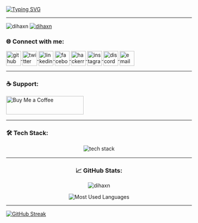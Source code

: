 <!-- Typing SVG Header -->
<a href="https://git.io/typing-svg">
  <img src="https://readme-typing-svg.herokuapp.com?font=Patrick+Hand&weight=700&size=40&duration=3000&pause=1000&color=28B463&center=true&vCenter=true&width=1200&lines=👋+Hey+there%2C+I'm+Dihan+Laknuka;Welcome+to+my+GitHub+Profile!" alt="Typing SVG" />
</a>

---

<p align="left"> 
  <img src="https://komarev.com/ghpvc/?username=dihaxn&label=Profile%20views&color=0e75b6&style=flat" alt="dihaxn" /> 
  <a href="https://twitter.com/dihaxn" target="blank">
    <img src="https://img.shields.io/twitter/follow/dihaxn?logo=twitter&style=for-the-badge" alt="dihaxn" />
  </a> 
</p>

<h3 align="left">🌐 Connect with me:</h3>
<p align="left">
  <a href="https://github.com/dihaxn" target="blank">
    <img align="center" src="https://skillicons.dev/icons?i=github" alt="github" height="40" width="40" />
  </a>
  <a href="https://twitter.com/dihaxn" target="blank">
    <img align="center" src="https://skillicons.dev/icons?i=twitter" alt="twitter" height="40" width="40" />
  </a>
  <a href="https://linkedin.com/in/dihan-laknuka-125374269" target="blank">
    <img align="center" src="https://skillicons.dev/icons?i=linkedin" alt="linkedin" height="40" width="40" />
  </a>
  <a href="https://fb.com/dihaxn" target="blank">
    <img align="center" src="https://skillicons.dev/icons?i=facebook" alt="facebook" height="40" width="40" />
  </a>
  <a href="https://www.hackerrank.com/dihaxn" target="blank">
    <img align="center" src="https://skillicons.dev/icons?i=hackerrank" alt="hackerrank" height="40" width="40" />
  </a>
  <a href="https://instagram.com/dihaxn" target="blank">
    <img align="center" src="https://skillicons.dev/icons?i=instagram" alt="instagram" height="40" width="40" />
  </a>
  <a href="https://discord.gg/your-invite-code" target="blank">
    <img align="center" src="https://skillicons.dev/icons?i=discord" alt="discord" height="40" width="40" />
  </a>
  <a href="mailto:your-email@example.com" target="blank">
    <img align="center" src="https://skillicons.dev/icons?i=gmail" alt="email" height="40" width="40" />
  </a>
</p>

---

<h3 align="left">☕ Support:</h3>
<p align="left">
  <a href="https://www.buymeacoffee.com/ihanlaknukl"> 
    <img align="left" src="https://cdn.buymeacoffee.com/buttons/v2/default-yellow.png" height="50" width="210" alt="Buy Me a Coffee" />
  </a>
</p>

<br/><br/><br/>

---

<h3 align="left">🛠️ Tech Stack:</h3>
<p align="center">
  <img 
    src="https://skillicons.dev/icons?i=aws,docker,cpp,cs,java,js,ts,css,html,tailwind,php,git,mongodb,mysql,nodejs,react,spring,figma,postman&perline=10" 
    alt="tech stack" 
    style="margin: 2px;" 
  />
</p>

---

<h3 align="center">📈 GitHub Stats:</h3>
<p align="center">
  <img src="https://github-readme-stats.vercel.app/api?username=dihaxn&show_icons=true&theme=radical" alt="dihaxn" />
</p>

<p align="center">
  <img src="https://github-readme-stats.vercel.app/api/top-langs?username=dihaxn&layout=compact&theme=radical" alt="Most Used Languages" />
</p>

---

[![GitHub Streak](https://streak-stats.demolab.com/?user=dihaxn&theme=radical)](https://git.io/streak-stats)

<!-- Optional: Add this CSS for hover effects -->
<style>
  img[alt="tech stack"] {
    transition: transform 0.2s;
  }
  img[alt="tech stack"]:hover {
    transform: scale(1.2);
  }
</style>
